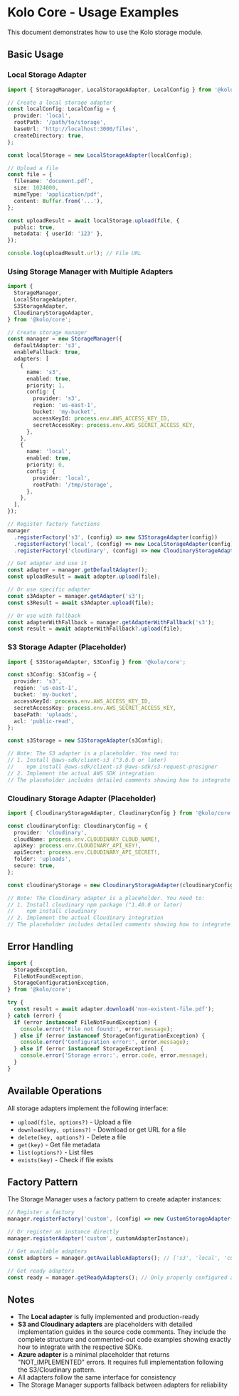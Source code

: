 # Kolo Core - Usage Examples

This document demonstrates how to use the Kolo storage module.

## Basic Usage

### Local Storage Adapter

```typescript
import { StorageManager, LocalStorageAdapter, LocalConfig } from '@kolo/core';

// Create a local storage adapter
const localConfig: LocalConfig = {
  provider: 'local',
  rootPath: '/path/to/storage',
  baseUrl: 'http://localhost:3000/files',
  createDirectory: true,
};

const localStorage = new LocalStorageAdapter(localConfig);

// Upload a file
const file = {
  filename: 'document.pdf',
  size: 1024000,
  mimeType: 'application/pdf',
  content: Buffer.from('...'),
};

const uploadResult = await localStorage.upload(file, {
  public: true,
  metadata: { userId: '123' },
});

console.log(uploadResult.url); // File URL
```

### Using Storage Manager with Multiple Adapters

```typescript
import {
  StorageManager,
  LocalStorageAdapter,
  S3StorageAdapter,
  CloudinaryStorageAdapter,
} from '@kolo/core';

// Create storage manager
const manager = new StorageManager({
  defaultAdapter: 's3',
  enableFallback: true,
  adapters: [
    {
      name: 's3',
      enabled: true,
      priority: 1,
      config: {
        provider: 's3',
        region: 'us-east-1',
        bucket: 'my-bucket',
        accessKeyId: process.env.AWS_ACCESS_KEY_ID,
        secretAccessKey: process.env.AWS_SECRET_ACCESS_KEY,
      },
    },
    {
      name: 'local',
      enabled: true,
      priority: 0,
      config: {
        provider: 'local',
        rootPath: '/tmp/storage',
      },
    },
  ],
});

// Register factory functions
manager
  .registerFactory('s3', (config) => new S3StorageAdapter(config))
  .registerFactory('local', (config) => new LocalStorageAdapter(config))
  .registerFactory('cloudinary', (config) => new CloudinaryStorageAdapter(config));

// Get adapter and use it
const adapter = manager.getDefaultAdapter();
const uploadResult = await adapter.upload(file);

// Or use specific adapter
const s3Adapter = manager.getAdapter('s3');
const s3Result = await s3Adapter.upload(file);

// Or use with fallback
const adapterWithFallback = manager.getAdapterWithFallback('s3');
const result = await adapterWithFallback?.upload(file);
```

### S3 Storage Adapter (Placeholder)

```typescript
import { S3StorageAdapter, S3Config } from '@kolo/core';

const s3Config: S3Config = {
  provider: 's3',
  region: 'us-east-1',
  bucket: 'my-bucket',
  accessKeyId: process.env.AWS_ACCESS_KEY_ID,
  secretAccessKey: process.env.AWS_SECRET_ACCESS_KEY,
  basePath: 'uploads',
  acl: 'public-read',
};

const s3Storage = new S3StorageAdapter(s3Config);

// Note: The S3 adapter is a placeholder. You need to:
// 1. Install @aws-sdk/client-s3 (^3.0.0 or later)
//    npm install @aws-sdk/client-s3 @aws-sdk/s3-request-presigner
// 2. Implement the actual AWS SDK integration
// The placeholder includes detailed comments showing how to integrate
```

### Cloudinary Storage Adapter (Placeholder)

```typescript
import { CloudinaryStorageAdapter, CloudinaryConfig } from '@kolo/core';

const cloudinaryConfig: CloudinaryConfig = {
  provider: 'cloudinary',
  cloudName: process.env.CLOUDINARY_CLOUD_NAME!,
  apiKey: process.env.CLOUDINARY_API_KEY!,
  apiSecret: process.env.CLOUDINARY_API_SECRET!,
  folder: 'uploads',
  secure: true,
};

const cloudinaryStorage = new CloudinaryStorageAdapter(cloudinaryConfig);

// Note: The Cloudinary adapter is a placeholder. You need to:
// 1. Install cloudinary npm package (^1.40.0 or later)
//    npm install cloudinary
// 2. Implement the actual Cloudinary integration
// The placeholder includes detailed comments showing how to integrate
```

## Error Handling

```typescript
import {
  StorageException,
  FileNotFoundException,
  StorageConfigurationException,
} from '@kolo/core';

try {
  const result = await adapter.download('non-existent-file.pdf');
} catch (error) {
  if (error instanceof FileNotFoundException) {
    console.error('File not found:', error.message);
  } else if (error instanceof StorageConfigurationException) {
    console.error('Configuration error:', error.message);
  } else if (error instanceof StorageException) {
    console.error('Storage error:', error.code, error.message);
  }
}
```

## Available Operations

All storage adapters implement the following interface:

- `upload(file, options?)` - Upload a file
- `download(key, options?)` - Download or get URL for a file
- `delete(key, options?)` - Delete a file
- `get(key)` - Get file metadata
- `list(options?)` - List files
- `exists(key)` - Check if file exists

## Factory Pattern

The Storage Manager uses a factory pattern to create adapter instances:

```typescript
// Register a factory
manager.registerFactory('custom', (config) => new CustomStorageAdapter(config));

// Or register an instance directly
manager.registerAdapter('custom', customAdapterInstance);

// Get available adapters
const adapters = manager.getAvailableAdapters(); // ['s3', 'local', 'custom']

// Get ready adapters
const ready = manager.getReadyAdapters(); // Only properly configured adapters
```

## Notes

- The **Local adapter** is fully implemented and production-ready
- **S3 and Cloudinary adapters** are placeholders with detailed implementation guides in the source code comments. They include the complete structure and commented-out code examples showing exactly how to integrate with the respective SDKs.
- **Azure adapter** is a minimal placeholder that returns "NOT_IMPLEMENTED" errors. It requires full implementation following the S3/Cloudinary pattern.
- All adapters follow the same interface for consistency
- The Storage Manager supports fallback between adapters for reliability
